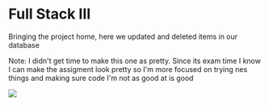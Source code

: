 # Full Stack III

Bringing the project home, here we updated and deleted items in our database

Note: I didn't get time to make this one as pretty. Since its exam time I know I can make the assigment look pretty so I'm more focused on trying nes things and making sure code I'm not as good at is good

![](https://github.com/lisabroadhead/MERN/blob/main/fullstack/fullstackThree/Screen%20Shot%202022-03-22%20at%2010.06.34%20PM.png)
